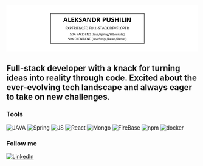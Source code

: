 <div style="display: flex; justify-content: center; align-items: center">
  <a href="https://www.linkedin.com/in/alex-pushilin/">
    <img src="https://github.com/Unlimcheg/Unlimcheg/blob/main/assets/Header2.png" alt="Header Image" />
  </a>
</div>

## Full-stack developer with a knack for turning ideas into reality through code. Excited about the ever-evolving tech landscape and always eager to take on new challenges.

### Tools
![JAVA](https://img.shields.io/badge/JAVA-ED8B00?style=for-the-budge&logo=openjdk&logoColor=white)
![Spring](https://img.shields.io/badge/SPRING-6DB33F?style=for-the-budge&logo=spring&logoColor=white)
![JS](https://img.shields.io/badge/JAVASCRIPT-323330?style=for-the-budge&logo=javascript&logoColor=F7DF1E)
![React](https://img.shields.io/badge/REACT-20232A?style=for-the-budge&logo=react&logoColor=61DAFB)
![Mongo](https://img.shields.io/badge/MONGODB-4EA94B?style=for-the-budge&logo=mongodb&logoColor=white)
![FireBase](https://img.shields.io/badge/FIREBASE-20232A?style=for-the-budge&logo=FIREBASE&logoColor=red)
![npm](https://img.shields.io/badge/NPM-red?style=for-the-budge&logo=NPM&logoColor=white)
![docker](https://img.shields.io/badge/DOCKER-blue?style=for-the-budge&logo=docker&logoColor=white)

### Follow me
[![LinkedIn](https://img.shields.io/badge/LINKEDIN-0077B5?style=for-the-budge&logo=linkedin&logoColor=white)](https://www.linkedin.com/in/alex-pushilin/)